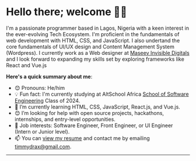 # Hello there; welcome 👋🏾

I'm a passionate programmer based in Lagos, Nigeria with a keen interest in the ever-evolving Tech Ecosystem. I'm proficient in the fundamentals of web development with HTML, CSS, and JavaScript. I also undertand the core fundamentals of UI/UX design and Content Management System (Wordpress).  I currently work as a Web designer at [Maseev Invisible Digitals](https://maseev.net) and I look forward to expanding my skills set by exploring frameworks like React and Vue.js

**Here's a quick summary about me**:

- 😊 Pronouns: He/him
- 💡 Fun fact: I'm currently studying at AltSchool Africa [School of Software Engineering](https://altschoolafrica.com/schools/engineering) Class of 2024.
- 🌱 I’m currently learning HTML, CSS, JavaScript, React.js, and Vue.js.
- 😊 I’m looking for help with open source projects, hackathons, internships, and entry-level opportunities.
- 💼 Job interests: Software Engineer, Front Engineer, or UI Engineer (Intern or Junior level).
- 📫 You can [view my resume](#) and contact me by emailing timmydrax@gmail.com.

---
